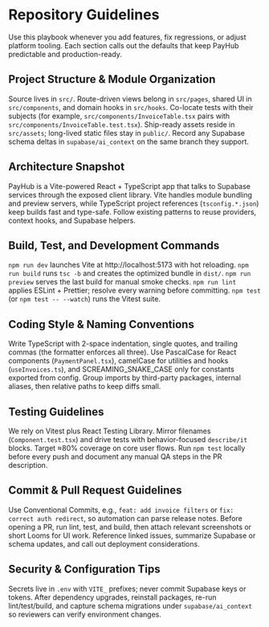 # Repository Guidelines

Use this playbook whenever you add features, fix regressions, or adjust platform tooling. Each section calls out the defaults that keep PayHub predictable and production-ready.

## Project Structure & Module Organization
Source lives in `src/`. Route-driven views belong in `src/pages`, shared UI in `src/components`, and domain hooks in `src/hooks`. Co-locate tests with their subjects (for example, `src/components/InvoiceTable.tsx` pairs with `src/components/InvoiceTable.test.tsx`). Ship-ready assets reside in `src/assets`; long-lived static files stay in `public/`. Record any Supabase schema deltas in `supabase/ai_context` on the same branch they support.

## Architecture Snapshot
PayHub is a Vite-powered React + TypeScript app that talks to Supabase services through the exposed client library. Vite handles module bundling and preview servers, while TypeScript project references (`tsconfig.*.json`) keep builds fast and type-safe. Follow existing patterns to reuse providers, context hooks, and Supabase helpers.

## Build, Test, and Development Commands
`npm run dev` launches Vite at http://localhost:5173 with hot reloading. `npm run build` runs `tsc -b` and creates the optimized bundle in `dist/`. `npm run preview` serves the last build for manual smoke checks. `npm run lint` applies ESLint + Prettier; resolve every warning before committing. `npm test` (or `npm test -- --watch`) runs the Vitest suite.

## Coding Style & Naming Conventions
Write TypeScript with 2-space indentation, single quotes, and trailing commas (the formatter enforces all three). Use PascalCase for React components (`PaymentPanel.tsx`), camelCase for utilities and hooks (`useInvoices.ts`), and SCREAMING_SNAKE_CASE only for constants exported from config. Group imports by third-party packages, internal aliases, then relative paths to keep diffs small.

## Testing Guidelines
We rely on Vitest plus React Testing Library. Mirror filenames (`Component.test.tsx`) and drive tests with behavior-focused `describe/it` blocks. Target ≈80% coverage on core user flows. Run `npm test` locally before every push and document any manual QA steps in the PR description.

## Commit & Pull Request Guidelines
Use Conventional Commits, e.g., `feat: add invoice filters` or `fix: correct auth redirect`, so automation can parse release notes. Before opening a PR, run lint, test, and build, then attach relevant screenshots or short Looms for UI work. Reference linked issues, summarize Supabase or schema updates, and call out deployment considerations.

## Security & Configuration Tips
Secrets live in `.env` with `VITE_` prefixes; never commit Supabase keys or tokens. After dependency upgrades, reinstall packages, re-run lint/test/build, and capture schema migrations under `supabase/ai_context` so reviewers can verify environment changes.

